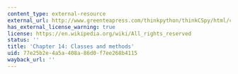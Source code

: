 ```yaml
---
content_type: external-resource
external_url: http://www.greenteapress.com/thinkpython/thinkCSpy/html/chap14.html
has_external_license_warning: true
license: https://en.wikipedia.org/wiki/All_rights_reserved
status: ''
title: 'Chapter 14: Classes and methods'
uid: 77e25b2e-4a5a-408a-86d0-f7ee268b4115
wayback_url: ''
---
```


